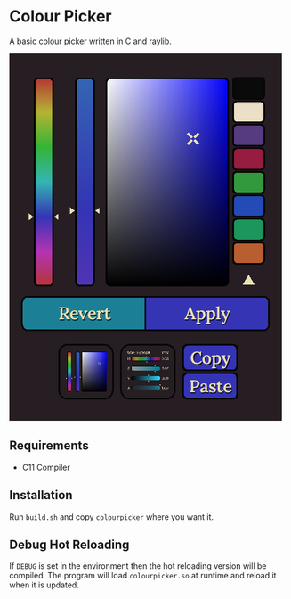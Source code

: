 # Colour Picker

A basic colour picker written in C and [raylib][].

![example screenshot](assets/ex.png)

## Requirements
* C11 Compiler

## Installation

Run `build.sh` and copy `colourpicker` where you want it.

## Debug Hot Reloading

If `DEBUG` is set in the environment then the hot reloading
version will be compiled. The program will load `colourpicker.so`
at runtime and reload it when it is updated.

[raylib]: https://www.raylib.com/
